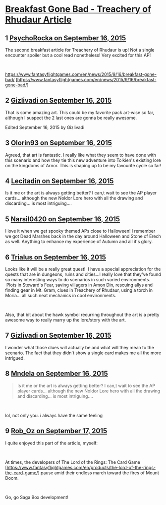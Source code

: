 # [Breakfast Gone Bad - Treachery of Rhudaur Article](https://community.fantasyflightgames.com/topic/188590-breakfast-gone-bad-treachery-of-rhudaur-article/)

## 1 [PsychoRocka on September 16, 2015](https://community.fantasyflightgames.com/topic/188590-breakfast-gone-bad-treachery-of-rhudaur-article/?do=findComment&comment=1798897)

The second breakfast article for Treachery of Rhudaur is up! Not a single encounter spoiler but a cool read nonetheless! Very excited for this AP!

 

https://www.fantasyflightgames.com/en/news/2015/9/16/breakfast-gone-bad/ [https://www.fantasyflightgames.com/en/news/2015/9/16/breakfast-gone-bad/]

## 2 [Gizlivadi on September 16, 2015](https://community.fantasyflightgames.com/topic/188590-breakfast-gone-bad-treachery-of-rhudaur-article/?do=findComment&comment=1798972)

That is some amazing art. This could be my favorite pack art-wise so far, although I suspect the 2 last ones are gonna be really awesome.

Edited September 16, 2015 by Gizlivadi

## 3 [Olorin93 on September 16, 2015](https://community.fantasyflightgames.com/topic/188590-breakfast-gone-bad-treachery-of-rhudaur-article/?do=findComment&comment=1799010)

Agreed, that art is fantastic. I really like what they seem to have done with this scenario and how they tie this new adventure into Tolkien's existing lore on the kingdoms of Arnor. This is shaping up to be my favourite cycle so far!

## 4 [Lecitadin on September 16, 2015](https://community.fantasyflightgames.com/topic/188590-breakfast-gone-bad-treachery-of-rhudaur-article/?do=findComment&comment=1799027)

Is it me or the art is always getting better? I can,t wait to see the AP player cards... although the new Noldor Lore hero with all the drawing and discarding... is most intriguing....

## 5 [Narsil0420 on September 16, 2015](https://community.fantasyflightgames.com/topic/188590-breakfast-gone-bad-treachery-of-rhudaur-article/?do=findComment&comment=1799331)

I love it when we get spooky themed APs close to Halloween! I remember we got Dead Marshes back in the day around Halloween and Stone of Erech as well. Anything to enhance my experience of Autumn and all it's glory.

## 6 [Trialus on September 16, 2015](https://community.fantasyflightgames.com/topic/188590-breakfast-gone-bad-treachery-of-rhudaur-article/?do=findComment&comment=1799413)

Looks like it will be a really great quest!  I have a special appreciation for the quests that are in dungeons, ruins and cities...I really love that they've found so many interesting ways to do scenarios in such varied environments.  Plots in Steward's Fear, saving villagers in Amon Din, rescuing allys and finding gear in Mt. Gram, clues in Treachery of Rhudaur, using a torch in Moria... all such neat mechanics in cool environments.  

 

Also, that bit about the hawk symbol recurring throughout the art is a pretty awesome way to really marry up the lore/story with the art.

## 7 [Gizlivadi on September 16, 2015](https://community.fantasyflightgames.com/topic/188590-breakfast-gone-bad-treachery-of-rhudaur-article/?do=findComment&comment=1799421)

I wonder what those clues will actually be and what will they mean to the scenario. The fact that they didn't show a single card makes me all the more intrigued.

## 8 [Mndela on September 16, 2015](https://community.fantasyflightgames.com/topic/188590-breakfast-gone-bad-treachery-of-rhudaur-article/?do=findComment&comment=1799491)

> Is it me or the art is always getting better? I can,t wait to see the AP player cards... although the new Noldor Lore hero with all the drawing and discarding... is most intriguing....

 

lol, not only you. i always have the same feeling

## 9 [Rob_Oz on September 17, 2015](https://community.fantasyflightgames.com/topic/188590-breakfast-gone-bad-treachery-of-rhudaur-article/?do=findComment&comment=1800770)

I quite enjoyed this part of the article, myself:

 

At times, the developers of The Lord of the Rings: The Card Game [https://www.fantasyflightgames.com/en/products/the-lord-of-the-rings-the-card-game/] pause amid their endless march toward the fires of Mount Doom.

 

Go, go Saga Box development!

